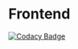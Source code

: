 # Frontend
[![Codacy Badge](https://api.codacy.com/project/badge/Grade/63c521b44e71478da5774ba53c3602a3)](https://app.codacy.com/gh/Autor-ir/Frontend?utm_source=github.com&utm_medium=referral&utm_content=Autor-ir/Frontend&utm_campaign=Badge_Grade_Settings)